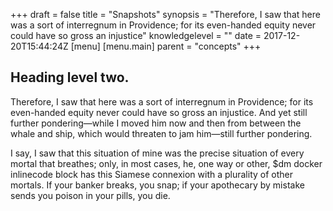 +++
draft = false
title = "Snapshots"
synopsis = "Therefore, I saw that here was a sort of interregnum in Providence; for its even-handed equity never could have so gross an injustice"
knowledgelevel = ""
date = 2017-12-20T15:44:24Z
[menu]
  [menu.main]
    parent = "concepts"
+++

## Heading level two.
Therefore, I saw that here was a sort of interregnum in Providence; for its even-handed equity never could have so gross an injustice. And yet still further pondering—while I moved him now and then from between the whale and ship, which would threaten to jam him—still further pondering.

I say, I saw that this situation of mine was the precise situation of every mortal that breathes; only, in most cases, he, one way or other, $dm docker inlinecode block has this Siamese connexion with a plurality of other mortals. If your banker breaks, you snap; if your apothecary by mistake sends you poison in your pills, you die.
